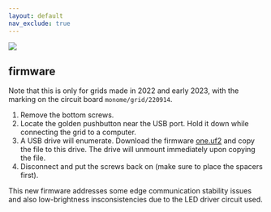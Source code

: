 ```yaml
---
layout: default
nav_exclude: true
---
```


![](images/2022-grid-firmware.jpg)

## firmware

Note that this is only for grids made in 2022 and early 2023, with the marking on the circuit board `monome/grid/220914`.

1. Remove the bottom screws.
2. Locate the golden pushbutton near the USB port. Hold it down while connecting the grid to a computer.
3. A USB drive will enumerate. Download the firmware [one.uf2](one.uf2) and copy the file to this drive. The drive will unmount immediately upon copying the file.
4. Disconnect and put the screws back on (make sure to place the spacers first).

This new firmware addresses some edge communication stability issues and also low-brightness insconsistencies due to the LED driver circuit used.
